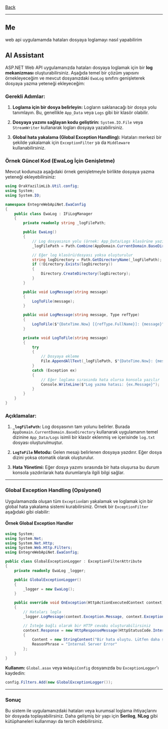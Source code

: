 
[Back](../readme.md)

---

## Me
web api uygulamamda hataları dosyaya loglamayı nasıl yapabilirim

## AI Assistant
ASP.NET Web API uygulamanızda hataları dosyaya loglamak için bir **log mekanizması** oluşturabilirsiniz. Aşağıda temel bir çözüm yapısını örnekleyeceğim ve mevcut dosyanızdaki `EwaLog` sınıfını genişleterek dosyaya yazma yeteneği ekleyeceğim:

### Gerekli Adımlar:

1. **Loglama için bir dosya belirleyin:** Logların saklanacağı bir dosya yolu tanımlayın. Bu, genellikle `App_Data` veya `Logs` gibi bir klasör olabilir.

2. **Dosyaya yazımı sağlayan kodu geliştirin:** `System.IO.File` veya `StreamWriter` kullanarak logları dosyaya yazabilirsiniz.

3. **Global hata yakalama (Global Exception Handling):** Hataları merkezi bir şekilde yakalamak için `ExceptionFilter` ya da `Middleware` kullanabilirsiniz.

### Örnek Güncel Kod (EwaLog İçin Genişletme)

Mevcut kodunuza aşağıdaki örnek genişletmeyle birlikte dosyaya yazma yeteneği ekleyebilirsiniz:

```csharp
using OrakYazilimLib.Util.config;
using System;
using System.IO;

namespace EntegreWebApiNet.EwaConfig
{
    public class EwaLog : IFiLogManager
    {
        private readonly string _logFilePath;

        public EwaLog()
        {
            // Log dosyasının yolu (örnek: App_Data/Logs klasörüne yazılır)
            _logFilePath = Path.Combine(AppDomain.CurrentDomain.BaseDirectory, "App_Data", "Logs", "log.txt");

            // Eğer log klasörü/dosyası yoksa oluşturulur
            string logDirectory = Path.GetDirectoryName(_logFilePath);
            if (!Directory.Exists(logDirectory))
            {
                Directory.CreateDirectory(logDirectory);
            }
        }

        public void LogMessage(string message)
        {
            LogToFile(message);
        }

        public void LogMessage(string message, Type refType)
        {
            LogToFile($"{DateTime.Now} [{refType.FullName}]: {message}");
        }

        private void LogToFile(string message)
        {
            try
            {
                // Dosyaya ekleme
                File.AppendAllText(_logFilePath, $"{DateTime.Now}: {message}{Environment.NewLine}");
            }
            catch (Exception ex)
            {
                // Eğer loglama sırasında hata olursa konsola yazılır
                Console.WriteLine($"Log yazma hatası: {ex.Message}");
            }
        }
    }
}
```

### Açıklamalar:
1. **`_logFilePath`:** Log dosyasının tam yolunu belirler. Burada `AppDomain.CurrentDomain.BaseDirectory` kullanarak uygulamanın temel dizinine `App_Data/Logs` isimli bir klasör eklenmiş ve içerisinde `log.txt` dosyası oluşturulmuştur.

2. **`LogToFile` Metodu:** Gelen mesajı belirlenen dosyaya yazdırır. Eğer dosya dizini yoksa otomatik olarak oluşturulur.

3. **Hata Yönetimi:** Eğer dosya yazımı sırasında bir hata oluşursa bu durum konsola yazdırılarak hata durumlarıyla ilgili bilgi sağlar.

---

### Global Exception Handling (Opsiyonel)
Uygulamanızda oluşan tüm `Exception`ları yakalamak ve loglamak için bir global hata yakalama sistemi kurabilirsiniz. Örnek bir `ExceptionFilter` aşağıdaki gibi olabilir:

#### Örnek Global Exception Handler
```csharp
using System;
using System.Net;
using System.Net.Http;
using System.Web.Http.Filters;
using EntegreWebApiNet.EwaConfig;

public class GlobalExceptionLogger : ExceptionFilterAttribute
{
    private readonly EwaLog _logger;

    public GlobalExceptionLogger()
    {
        _logger = new EwaLog();
    }

    public override void OnException(HttpActionExecutedContext context)
    {
        // Hataları logla
        _logger.LogMessage(context.Exception.Message, context.Exception.GetType());

        // İsteğe bağlı olarak bir HTTP cevabı oluşturabilirsiniz
        context.Response = new HttpResponseMessage(HttpStatusCode.InternalServerError)
        {
            Content = new StringContent("Bir hata oluştu. Lütfen daha sonra tekrar deneyiniz."),
            ReasonPhrase = "Internal Server Error"
        };
    }
}
```

**Kullanım:**
`Global.asax` veya `WebApiConfig` dosyanızda bu `ExceptionLogger`'ı kaydedin:

```csharp
config.Filters.Add(new GlobalExceptionLogger());
```

---

### Sonuç
Bu sistem ile uygulamanızdaki hataları veya kurumsal loglama ihtiyaçlarını bir dosyada toplayabilirsiniz. Daha gelişmiş bir yapı için **Serilog**, **NLog** gibi kütüphaneleri kullanmayı da tercih edebilirsiniz.
